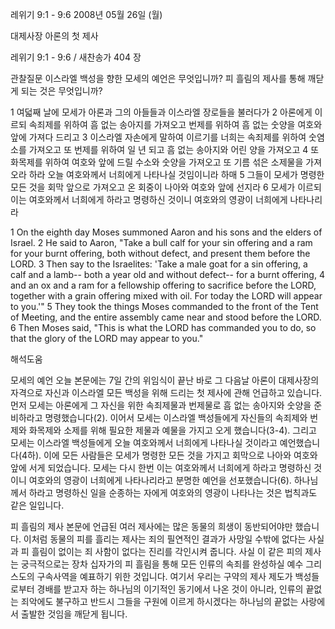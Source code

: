 레위기 9:1 - 9:6 
2008년 05월 26일 (월)

대제사장 아론의 첫 제사



레위기 9:1 - 9:6 / 새찬송가 404 장


관찰질문
이스라엘 백성을 향한 모세의 예언은 무엇입니까? 
피 흘림의 제사를 통해 깨닫게 되는 것은 무엇입니까? 

1 여덟째 날에 모세가 아론과 그의 아들들과 이스라엘 장로들을 불러다가 2 아론에게 이르되 속죄제를 위하여 흠 없는 송아지를 가져오고 번제를 위하여 흠 없는 숫양을 여호와 앞에 가져다 드리고 3 이스라엘 자손에게 말하여 이르기를 너희는 속죄제를 위하여 숫염소를 가져오고 또 번제를 위하여 일 년 되고 흠 없는 송아지와 어린 양을 가져오고 4 또 화목제를 위하여 여호와 앞에 드릴 수소와 숫양을 가져오고 또 기름 섞은 소제물을 가져오라 하라 오늘 여호와께서 너희에게 나타나실 것임이니라 하매 5 그들이 모세가 명령한 모든 것을 회막 앞으로 가져오고 온 회중이 나아와 여호와 앞에 선지라 6 모세가 이르되 이는 여호와께서 너희에게 하라고 명령하신 것이니 여호와의 영광이 너희에게 나타나리라   

1 On the eighth day Moses summoned Aaron and his sons and the elders of Israel. 2 He said to Aaron, "Take a bull calf for your sin offering and a ram for your burnt offering, both without defect, and present them before the LORD. 3 Then say to the Israelites: 'Take a male goat for a sin offering, a calf and a lamb-- both a year old and without defect-- for a burnt offering, 4 and an ox and a ram for a fellowship offering to sacrifice before the LORD, together with a grain offering mixed with oil. For today the LORD will appear to you.'" 5 They took the things Moses commanded to the front of the Tent of Meeting, and the entire assembly came near and stood before the LORD. 6 Then Moses said, "This is what the LORD has commanded you to do, so that the glory of the LORD may appear to you."

해석도움





모세의 예언  오늘 본문에는 7일 간의 위임식이 끝난 바로 그 다음날 아론이 대제사장의 자격으로 자신과 이스라엘 모든 백성을 위해 드리는 첫 제사에 관해 언급하고 있습니다. 먼저 모세는 아론에게 그 자신을 위한 속죄제물과 번제물로 흠 없는 송아지와 숫양을 준비하라고 명령했습니다(2). 이어서 모세는 이스라엘 백성들에게 자신들의 속죄제와 번제와 화목제와 소제를 위해 필요한 제물과 예물을 가지고 오게 했습니다(3-4). 그리고 모세는 이스라엘 백성들에게 오늘 여호와께서 너희에게 나타나실 것이라고 예언했습니다(4하). 이에 모든 사람들은 모세가 명령한 모든 것을 가지고 회막으로 나아와 여호와 앞에 서게 되었습니다. 모세는 다시 한번 이는 여호와께서 너희에게 하라고 명령하신 것이니 여호와의 영광이 너희에게 나타나리라고 분명한 예언을 선포했습니다(6). 하나님께서 하라고 명령하신 일을 순종하는 자에게 여호와의 영광이 나타나는 것은 법칙과도 같은 일입니다.      

피 흘림의 제사  본문에 언급된 여러 제사에는 많은 동물의 희생이 동반되어야만 했습니다. 이처럼 동물의 피를 흘리는 제사는 죄의 필연적인 결과가 사망일 수밖에 없다는 사실과 피 흘림이 없이는 죄 사함이 없다는 진리를 각인시켜 줍니다. 사실 이 같은 피의 제사는 궁극적으로는 장차 십자가의 피 흘림을 통해 모든 인류의 속죄를 완성하실 예수 그리스도의 구속사역을 예표하기 위한 것입니다. 여기서 우리는 구약의 제사 제도가 백성들로부터 경배를 받고자 하는 하나님의 이기적인 동기에서 나온 것이 아니라, 인류의 끝없는 죄악에도 불구하고 반드시 그들을 구원에 이르게 하시겠다는 하나님의 끝없는 사랑에서 출발한 것임을 깨닫게 됩니다.